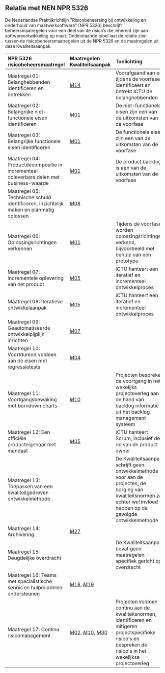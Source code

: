 ## Relatie met NEN NPR 5326

De Nederlandse Praktijkrichtlijn "Risicobeheersing bij ontwikkeling en onderhoud van maatwerksoftware" (NPR 5326) beschrijft beheersmaatregelen voor een deel van de risico’s die inherent zijn aan softwareontwikkeling op maat. Onderstaande tabel laat de relatie zien tussen de risicobeheersmaatregelen uit de NPR 5326 en de maatregelen uit deze Kwaliteitsaanpak.

| NPR 5326 risicobeheersmaatregel | Maatregelen Kwaliteitsaanpak | Toelichting |
|:-----|:------------|:-----------|
| Maatregel 01: Belanghebbenden identificeren en betrekken | [$M14$](#m14) | Voorafgaand aan en tijdens de voorfase identificeert en betrekt ICTU de belanghebbenden |
| Maatregel 02: Belangrijke niet-functionele eisen identificeren | [$M01$](#m01) | De niet-functionele eisen zijn een van de uitkomsten van de voorfase |
| Maatregel 03: Belangrijke functionele eisen identificeren | [$M01$](#m01) | De functionele eisen zijn een van de uitkomsten van de voorfase |
| Maatregel 04: Productdecompositie in incrementeel opleverbare delen met business-waarde | [$M01$](#m01) | De product backlog is een van de uitkomsten van de voorfase |
| Maatregel 05: Technische schuld identificeren, inzichtelijk maken en planmatig oplossen | [$M08$](#m08) | |
| Maatregel 06: Oplossingsrichtingen verkennen | [$M01$](#m01) | Tijdens de voorfase worden oplossingsrichtingen verkend, bijvoorbeeld met behulp van een prototype |
| Maatregel 07: Incrementele oplevering van het product | [$M05$](#m05) | ICTU hanteert een iteratief en incrementeel ontwikkelproces |
| Maatregel 08: Iteratieve ontwikkelaanpak | [$M05$](#m05) | ICTU hanteert een iteratief en incrementeel ontwikkelproces |
| Maatregel 09: Geautomatiseerde ontwikkelpijplijn inrichten | [$M07$](#m07) | |
| Maatregel 10: Voortdurend voldoen aan de eisen met regressietests | [$M04$](#m04) | |
| Maatregel 11: Voortgangsbewaking met burndown charts | [$M10$](#m10) | Projecten bespreken de voortgang in het wekelijks projectoverleg aan de hand van backlog informatie uit het backlog management systeem |
| Maatregel 12: Een officiële producteigenaar met mandaat | [$M05$](#m05) | ICTU hanteert Scrum, inclusief de rol van de product owner |
| Maatregel 13: Toepassen van een kwaliteitgedreven ontwikkelmethode | | De Kwaliteitsaanpak schrijft geen ontwikkelmethode voor aan de projecten; de borging van kwaliteitsnormen zal echter wel invloed hebben op de gevolgde ontwikkelmethode |
| Maatregel 14: Archivering | [$M27$](#m27) | |
| Maatregel 15: Deugdelijke overdracht | | De Kwaliteitsaanpak bevat geen maatregelen specifiek gericht op overdracht |
| Maatregel 16: Teams met specialistische kennis en hulpmiddelen ondersteunen | [$M18$](#m18), [$M19$](#m19) | |
| Maatregel 17: Continu risicomanagement | [$M02$](#m02), [$M10$](#m10), [$M30$](#m30) | Projecten voldoen continu aan de kwaliteitsnormen, identificeren en mitigeren projectspecifieke risico's en bespreken de risico's in het wekelijkse projectoverleg |
